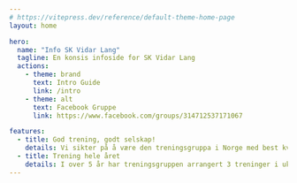 ```yaml
---
# https://vitepress.dev/reference/default-theme-home-page
layout: home

hero:
  name: "Info SK Vidar Lang"
  tagline: En konsis infoside for SK Vidar Lang
  actions:
    - theme: brand
      text: Intro Guide
      link: /intro
    - theme: alt
      text: Facebook Gruppe
      link: https://www.facebook.com/groups/314712537171067

features:
  - title: God trening, godt selskap!
    details: Vi sikter på å være den treningsgruppa i Norge med best kvalitet på fellesøkter.
  - title: Trening hele året
    details: I over 5 år har treningsgruppen arrangert 3 treninger i uka, sommer som vinter.
---
```

